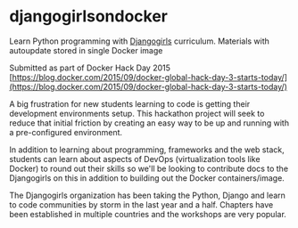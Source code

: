 # djangogirlsondocker
Learn Python programming with [Djangogirls](https://djangogirls.org/) curriculum. Materials with autoupdate stored in single Docker image

Submitted as part of Docker Hack Day 2015 [https://blog.docker.com/2015/09/docker-global-hack-day-3-starts-today/](https://blog.docker.com/2015/09/docker-global-hack-day-3-starts-today/)

A big frustration for new students learning to code is getting their development environments setup. This hackathon project will seek to reduce that initial friction by creating an easy way to be up and running with a pre-configured environment.

In addition to learning about programming, frameworks and the web stack, students can learn about aspects of DevOps (virtualization tools like Docker) to round out their skills so we'll be looking to contribute docs to the Djangogirls on this in addition to building out the Docker containers/image.

The Djangogirls organization has been taking the Python, Django and learn to code communities by storm in the last year and a half. Chapters have been established in multiple countries and the workshops are very popular.
